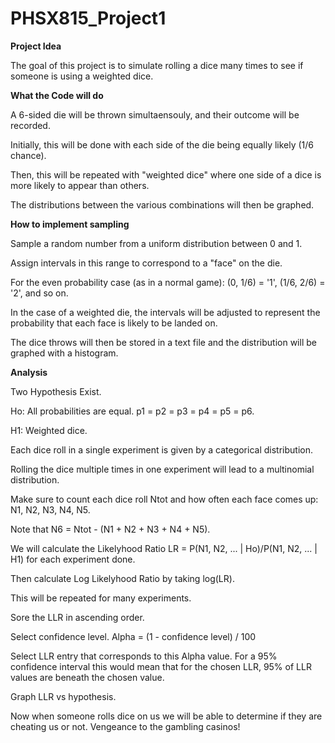 # PHSX815_Project1

**Project Idea**

The goal of this project is to simulate rolling a dice many times to see if someone is using a weighted dice.  

 
**What the Code will do**

A 6-sided die will be thrown simultaensouly, and their outcome will be recorded.

Initially, this will be done with each side of the die being equally likely (1/6 chance).

Then, this will be repeated with "weighted dice" where one side of a dice is more likely to appear than others. 

The distributions between the various combinations will then be graphed.
 
**How to implement sampling**

Sample a random number from a uniform distribution between 0 and 1.

Assign intervals in this range to correspond to a "face" on the die. 

For the even probability case (as in a normal game): (0, 1/6) = '1', (1/6, 2/6) = '2', and so on. 
 
In the case of a weighted die, the intervals will be adjusted to represent the probability that each face is likely to be landed on.
  
The dice throws will then be stored in a text file and the distribution will be graphed with a histogram. 


**Analysis**

Two Hypothesis Exist.

Ho: All probabilities are equal. p1 = p2 = p3 = p4 = p5 = p6.

H1: Weighted dice. 

Each dice roll in a single experiment is given by a categorical distribution. 

Rolling the dice multiple times in one experiment will lead to a multinomial distribution.

Make sure to count each dice roll Ntot and how often each face comes up: N1, N2, N3, N4, N5.

Note that N6 = Ntot - (N1 + N2 + N3 + N4 + N5).

We will calculate the Likelyhood Ratio LR = P(N1, N2, ... | Ho)/P(N1, N2, ... | H1) for each experiment done. 

Then calculate Log Likelyhood Ratio by taking log(LR). 

This will be repeated for many experiments. 

Sore the LLR in ascending order.

Select confidence level. Alpha = (1 - confidence level) / 100

Select LLR entry that corresponds to this Alpha value. For a 95% confidence interval this would mean that for the chosen LLR, 95% of LLR values are beneath the chosen value.

Graph LLR vs hypothesis. 

Now when someone rolls dice on us we will be able to determine if they are cheating us or not. Vengeance to the gambling casinos!
